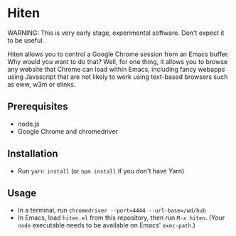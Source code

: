 # Hiten

WARNING: This is very early stage, experimental software. Don't expect
it to be useful.

Hiten allows you to control a Google Chrome session from an Emacs
buffer. Why would you want to do that? Well, for one thing, it allows
you to browse any website that Chrome can load within Emacs, including
fancy webapps using Javascript that are not likely to work using
text-based browsers such as eww, w3m or elinks.

## Prerequisites
* node.js
* Google Chrome and chromedriver

## Installation
* Run `yarn install` (or `npm install` if you don't have Yarn)

## Usage
* In a terminal, run `chromedriver --port=4444 --url-base=/wd/hub`
* In Emacs, load `hiten.el` from this repository, then run `M-x
  hiten`. (Your `node` executable needs to be available on Emacs'
  `exec-path`.)
